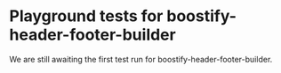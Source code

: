 # Playground tests for boostify-header-footer-builder
We are still awaiting the first test run for boostify-header-footer-builder.
